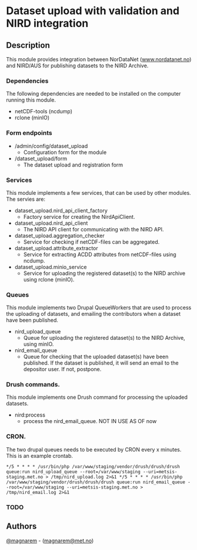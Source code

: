 # Dataset upload with validation and NIRD integration

## Description
This module provides integration between NorDataNet (www.nordatanet.no) and NIRD/AUS
for publishing datasets to the NIRD Archive.

### Dependencies
The following dependencies are needed to be installed on the computer running this module.
* netCDF-tools (ncdump)
* rclone (minIO)



### Form endpoints
* /admin/config/dataset_upload
  - Configuration form for the module
* /dataset_upload/form
  - The dataset upload and registration form

### Services
This module implements a few services, that can be used by other modules. The servies are:
* dataset_upload.nird_api_client_factory
  - Factory service for creating the NirdApiClient.
* dataset_upload.nird_api_client
  - The NIRD API client for communicating with the NIRD API.
* dataset_upload.aggregation_checker
  - Service for checking if netCDF-files can be aggregated.
* dataset_upload.attribute_extractor
  - Service for extracting ACDD attributes from netCDF-files using ncdump.
* dataset_upload.minio_service
  - Service for uploading the registered dataset(s) to the NIRD archive using rclone (minIO).


### Queues
This module implements two Drupal QueueWorkers that are used to process the uploading of datasets, and emailing the contributors when a dataset have been published.
* nird_upload_queue
  - Queue for uploading the registered dataset(s) to the NIRD Archive, using minIO.
* nird_email_queue
  - Queue for checking that the uploaded dataset(s) have been published. If the dataset is published, it will send an email to the depositor user. If not, postpone.

### Drush commands.
This module implements one Drush command for processing the uploaded datasets.
* nird:process
  - process the nird_email_queue. NOT IN USE AS OF now

### CRON.
The two drupal queues needs to be executed by CRON every x minutes.
This is an example crontab.

`*/5 * * * * /usr/bin/php /var/www/staging/vendor/drush/drush/drush queue:run nird_upload_queue --root=/var/www/staging --uri=metsis-staging.met.no > /tmp/nird_upload.log 2>&1
*/5 * * * * /usr/bin/php /var/www/staging/vendor/drush/drush/drush queue:run nird_email_queue --root=/var/www/staging --uri=metsis-staging.met.no > /tmp/nird_email.log 2>&1
`
### TODO

## Authors

 [@magnarem](https://github.com/magnarem) - (magnarem@met.no)
